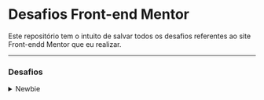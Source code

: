 # Desafios Front-end Mentor

Este repositório tem o intuito de salvar todos os desafios referentes ao site Front-endd Mentor que eu realizar. 

---

### Desafios

<details>
    <summary>Newbie</summary>
    <p>1 - <a href="https://desafios-front-end-mentor-nurux.vercel.app">Qr_component</a></p>
    <p>2 - <a href="https://results-beta.vercel.app">Results_summary_component</a></p>
    <p>3 - <a href="https://faqaccordion-pied.vercel.app">Faq_accordion_card</a></p>
    <p>4 - <a href="">Social_proof_section</a></p>
</details>
